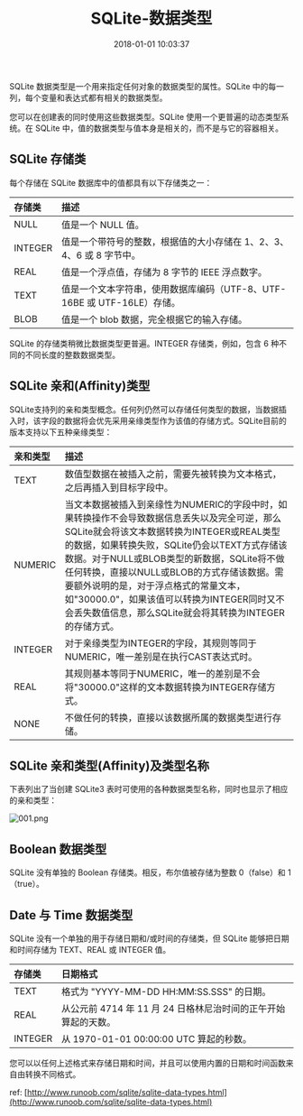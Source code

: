 ﻿---
title: SQLite-数据类型
date: 2018-01-01 10:03:37
categories: SQLite
tags:
    - SQLite
---

SQLite 数据类型是一个用来指定任何对象的数据类型的属性。SQLite 中的每一列，每个变量和表达式都有相关的数据类型。

您可以在创建表的同时使用这些数据类型。SQLite 使用一个更普遍的动态类型系统。在 SQLite 中，值的数据类型与值本身是相关的，而不是与它的容器相关。

<!-- more -->

## SQLite 存储类
每个存储在 SQLite 数据库中的值都具有以下存储类之一：

|存储类|	描述|
|:---|:---|
|NULL	|值是一个 NULL 值。|
|INTEGER|	值是一个带符号的整数，根据值的大小存储在 1、2、3、4、6 或 8 字节中。|
|REAL	|值是一个浮点值，存储为 8 字节的 IEEE 浮点数字。|
|TEXT	|值是一个文本字符串，使用数据库编码（UTF-8、UTF-16BE 或 UTF-16LE）存储。|
|BLOB	|值是一个 blob 数据，完全根据它的输入存储。|

SQLite 的存储类稍微比数据类型更普遍。INTEGER 存储类，例如，包含 6 种不同的不同长度的整数数据类型。

## SQLite 亲和(Affinity)类型
SQLite支持列的亲和类型概念。任何列仍然可以存储任何类型的数据，当数据插入时，该字段的数据将会优先采用亲缘类型作为该值的存储方式。SQLite目前的版本支持以下五种亲缘类型：

|亲和类型|	描述|
|:---|:---|
|TEXT|	数值型数据在被插入之前，需要先被转换为文本格式，之后再插入到目标字段中。|
|NUMERIC|	当文本数据被插入到亲缘性为NUMERIC的字段中时，如果转换操作不会导致数据信息丢失以及完全可逆，那么SQLite就会将该文本数据转换为INTEGER或REAL类型的数据，如果转换失败，SQLite仍会以TEXT方式存储该数据。对于NULL或BLOB类型的新数据，SQLite将不做任何转换，直接以NULL或BLOB的方式存储该数据。需要额外说明的是，对于浮点格式的常量文本，如"30000.0"，如果该值可以转换为INTEGER同时又不会丢失数值信息，那么SQLite就会将其转换为INTEGER的存储方式。|
|INTEGER|	对于亲缘类型为INTEGER的字段，其规则等同于NUMERIC，唯一差别是在执行CAST表达式时。|
|REAL|	其规则基本等同于NUMERIC，唯一的差别是不会将"30000.0"这样的文本数据转换为INTEGER存储方式。|
|NONE|	不做任何的转换，直接以该数据所属的数据类型进行存储。　|

## SQLite 亲和类型(Affinity)及类型名称
下表列出了当创建 SQLite3 表时可使用的各种数据类型名称，同时也显示了相应的亲和类型：

![001.png](001.png)

## Boolean 数据类型
SQLite 没有单独的 Boolean 存储类。相反，布尔值被存储为整数 0（false）和 1（true）。

## Date 与 Time 数据类型
SQLite 没有一个单独的用于存储日期和/或时间的存储类，但 SQLite 能够把日期和时间存储为 TEXT、REAL 或 INTEGER 值。

|存储类|	日期格式|
|:---|:---|
|TEXT|	格式为 "YYYY-MM-DD HH:MM:SS.SSS" 的日期。|
|REAL|	从公元前 4714 年 11 月 24 日格林尼治时间的正午开始算起的天数。|
|INTEGER|	从 1970-01-01 00:00:00 UTC 算起的秒数。|
您可以以任何上述格式来存储日期和时间，并且可以使用内置的日期和时间函数来自由转换不同格式。


ref:
[http://www.runoob.com/sqlite/sqlite-data-types.html](http://www.runoob.com/sqlite/sqlite-data-types.html)

